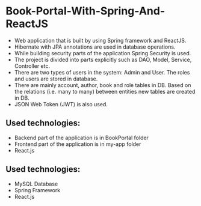# Book-Portal-With-Spring-And-ReactJS
* Web application that is built by using Spring framework and ReactJS. 
* Hibernate with JPA annotations are used in database operations.
* While building security parts of the application Spring Security is used. 
* The project is divided into parts explicitly such as DAO, Model, Service, Controller etc.
* There are two types of users in the system: Admin and User. The roles and users are stored in database.
* There are mainly account, author, book and role tables in DB. Based on the relations (i.e. many to many) between entities new tables are created in DB.
* JSON Web Token (JWT) is also used.

## Used technologies:<br />
* Backend part of the application is in BookPortal folder<br />
* Frontend part of the application is in my-app folder<br />
* React.js<br />

## Used technologies:<br />
* MySQL Database<br />
* Spring Framework<br />
* React.js<br />
